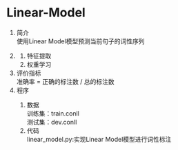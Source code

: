 # Linear-Model
<ol>
  <li>简介</li>使用Linear Model模型预测当前句子的词性序列
  <li><Linear Model模型/li>
    <ol>
      <li>特征提取</li>
      <li>权重学习</li>
    </ol>
  <li>评价指标</li>准确率 = 正确的标注数 / 总的标注数
  <li>程序</li>
  <ol>
    <li>数据</li>
    训练集：train.conll<br>
    测试集：dev.conll
    <li>代码</li>
    linear_model.py:实现Linear Model模型进行词性标注
  </ol>
</ol>
